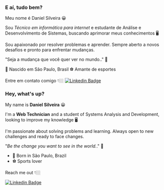 ### E aí, tudo bem?
Meu nome é Daniel Silveira 😀

Sou *Técnico em informática para internet* e estudante de Análise e Desenvolvimento de Sistemas, buscando aprimorar meus conhecimentos 🖥️

Sou apaixonado por resolver problemas e aprender. Sempre aberto a novos desafios e pronto para enfrentar mudanças.

"Seja a mudança que você quer ver no mundo.." 🧠

📍 Nascido em São Paulo, Brasil
⚽ Amante de esportes

Entre em contato comigo 👇🏼
[![Linkedin Badge](https://img.shields.io/badge/-LinkedIn-blue?style=flat-square&logo=Linkedin&logoColor=white&link=https://www.linkedin.com/in/dansilver07/)](https://www.linkedin.com/in/dansilver07/)

### Hey, what's up?

My name is **Daniel Silveira** 😀

I'm a **Web Technician** and a student of Systems Analysis and Development, looking to improve my knowledge 🖥️

I'm passionate about solving problems and learning. Always open to new challenges and ready to face changes.

"_Be the change you want to see in the world._." 🧠

 - 📍 Born in São Paulo, Brazil 
 - ⚽ Sports lover

Reach me out 👇🏼

[![Linkedin Badge](https://img.shields.io/badge/-LinkedIn-blue?style=flat-square&logo=Linkedin&logoColor=white&link=https://www.linkedin.com/in/dansilver07/)](https://www.linkedin.com/in/dansilver07/)

